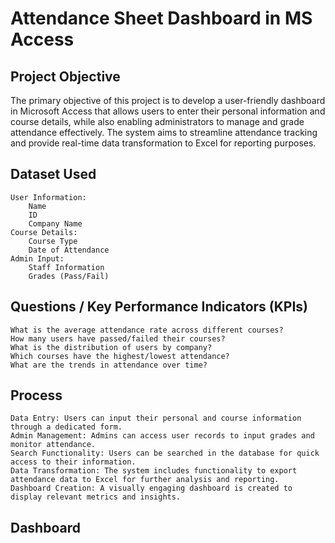 # Attendance Sheet Dashboard in MS Access

## Project Objective
The primary objective of this project is to develop a user-friendly dashboard in Microsoft Access that allows users to enter their personal information and course details, while also enabling administrators to manage and grade attendance effectively. The system aims to streamline attendance tracking and provide real-time data transformation to Excel for reporting purposes.
## Dataset Used
    User Information:
        Name
        ID
        Company Name
    Course Details:
        Course Type
        Date of Attendance
    Admin Input:
        Staff Information
        Grades (Pass/Fail)
## Questions / Key Performance Indicators (KPIs)
    What is the average attendance rate across different courses?
    How many users have passed/failed their courses?
    What is the distribution of users by company?
    Which courses have the highest/lowest attendance?
    What are the trends in attendance over time?
## Process
    Data Entry: Users can input their personal and course information through a dedicated form.
    Admin Management: Admins can access user records to input grades and monitor attendance.
    Search Functionality: Users can be searched in the database for quick access to their information.
    Data Transformation: The system includes functionality to export attendance data to Excel for further analysis and reporting.
    Dashboard Creation: A visually engaging dashboard is created to display relevant metrics and insights.
## Dashboard
